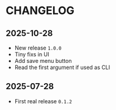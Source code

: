 # CHANGELOG

## 2025-10-28

- New release `1.0.0`
- Tiny fixs in UI
- Add save menu button
- Read the first argument if used as CLI

## 2025-07-28

- First real release `0.1.2`
